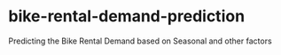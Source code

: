 # bike-rental-demand-prediction
Predicting the Bike Rental Demand based on Seasonal and other factors
